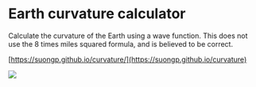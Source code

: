 # Earth curvature calculator

Calculate the curvature of the Earth using a wave function. This does not use the 8 times miles squared formula, and is believed to be correct.

[https://suongp.github.io/curvature/](https://suongp.github.io/curvature)

![](https://suongp.github.io/curvature/images/earth_curvature_calculator_formula.png)
